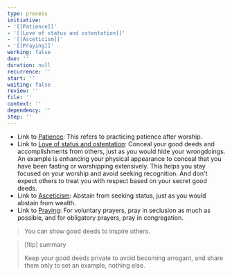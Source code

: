 ```yaml
---
type: process
initiative:
- '[[Patience]]'
- '[[Love of status and ostentation]]'
- '[[Asceticism]]'
- '[[Praying]]'
working: false
due: ''
duration: null
recurrence: ''
start: ''
waiting: false
review: ''
file: ''
context: ''
dependency: ''
step: ''
---
```


* Link to [Patience](Initiatives/good%20traits/Patience.md): This refers to practicing patience after worship.
* Link to [Love of status and ostentation](Initiatives/bad%20traits/Love%20of%20status%20and%20ostentation.md): Conceal your good deeds and accomplishments from others, just as you would hide your wrongdoings. An example is enhancing your physical appearance to conceal that you have been fasting or worshipping extensively. This helps you stay focused on your worship and avoid seeking recognition. And don't expect others to treat you with respect based on your secret good deeds.
* Link to [Asceticism](Initiatives/good%20traits/Asceticism.md): Abstain from seeking status, just as you would abstain from wealth.
* Link to [Praying](Initiatives/worship/Praying.md): For voluntary prayers, pray in seclusion as much as possible, and for obligatory prayers, pray in congregation.

> You can show good deeds to inspire others.

> [!tip] summary
> 
> Keep your good deeds private to avoid becoming arrogant, and share them only to set an example, nothing else.

